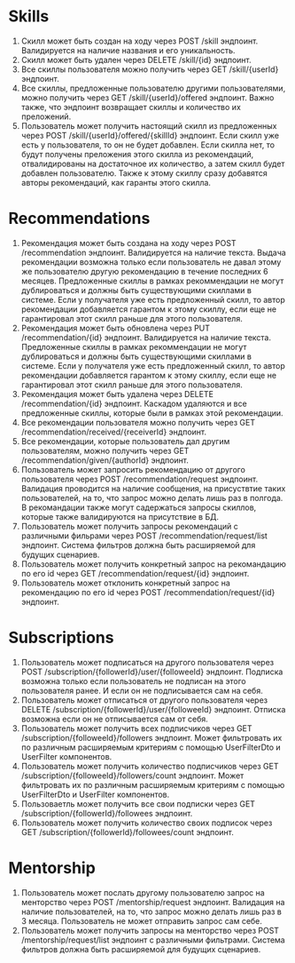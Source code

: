 # Skills
1. Скилл может быть создан на ходу через POST /skill эндпоинт. Валидируется на наличие названия и его уникальность.
2. Скилл может быть удален через DELETE /skill/{id} эндпоинт.
3. Все скиллы пользователя можно получить через GET /skill/{userId} эндпоинт.
4. Все скиллы, предложенные пользователю другими пользователями, можно получить через GET /skill/{userId}/offered эндпоинт. Важно также, что эндпоинт возвращает скиллы и количество их преложений.
5. Пользователь может получить настоящий скилл из предложенных через POST /skill/{userId}/offered/{skillId} эндпоинт. Если скилл уже есть у пользователя, то он не будет добавлен. Если скилла нет, то будут получены преложения этого скилла из рекомендаций, отвалидированы на достаточное их количество, а затем скилл будет добавлен пользователю. Также к этому скиллу сразу добавятся авторы рекомендаций, как гаранты этого скилла.

# Recommendations
1. Рекомендация может быть создана на ходу через POST /recommendation эндпоинт. Валидируется на наличие текста. Выдача рекомендации возможна только если пользователь не давал этому же пользователю другую рекомендацию в течение последних 6 месяцев. Предложенные скиллы в рамках рекоммендации не могут дублироваться и должны быть существующими скиллами в системе. Если у получателя уже есть предложенный скилл, то автор рекомендации добавляется гарантом к этому скиллу, если еще не гарантировал этот скилл раньше для этого пользователя.
2. Рекомендация может быть обновлена через PUT /recommendation/{id} эндпоинт. Валидируется на наличие текста. Предложенные скиллы в рамках рекоммендации не могут дублироваться и должны быть существующими скиллами в системе. Если у получателя уже есть предложенный скилл, то автор рекомендации добавляется гарантом к этому скиллу, если еще не гарантировал этот скилл раньше для этого пользователя.
3. Рекомендация может быть удалена через DELETE /recommendation/{id} эндпоинт. Каскадом удаляются и все предложенные скиллы, которые были в рамках этой рекомендации.
4. Все рекомендации пользователя можно получить через GET /recommendation/received/{receiverId} эндпоинт.
5. Все рекомендации, которые пользователь дал другим пользователям, можно получить через GET /recommendation/given/{authorId} эндпоинт.
6. Пользователь может запросить рекомендацию от другого пользователя через POST /recommendation/request эндпоинт. Валидация проводится на наличие сообщения, на присуствтие таких пользователей, на то, что запрос можно делать лишь раз в полгода. В рекомандации также могут садержаться запросы скиллов, которые также валидируются на присутствие в БД.
7. Пользователь может получить запросы рекомендаций с различными фильрами через POST /recommendation/request/list эндпоинт. Система фильтров должна быть расширяемой для будущих сценариев.
8. Пользователь может получить конкретный запрос на рекомандацию по его id через GET /recommendation/request/{id} эндпоинт.
9. Пользователь может отклонить конкретный запрос на рекомендацию по его id через POST /recommendation/request/{id} эндпоинт.

# Subscriptions
1. Пользователь может подписаться на другого пользователя через POST /subscription/{followerId}/user/{followeeId} эндпоинт. Подписка возможна только если пользователь не подписан на этого пользователя ранее. И если он не подписывается сам на себя.
2. Пользователь может отписаться от другого пользователя через DELETE /subscription/{followerId}/user/{followeeId} эндпоинт. Отписка возможна если он не отписывается сам от себя.
3. Пользователь может получить всех подписчиков через GET /subscription/{followeeId}/followers эндпоинт. Может фильтровать их по различным расширяемым критериям с помощью UserFilterDto и UserFilter компонентов.
4. Пользователь может получить количество подписчиков через GET /subscription/{followeeId}/followers/count эндпоинт. Может фильтровать их по различным расширяемым критериям с помощью UserFilterDto и UserFilter компонентов.
5. Пользоваетль может получить все свои подписки через GET /subscription/{followerId}/followees эндпоинт.
6. Пользователь может получить количество своих подписок через GET /subscription/{followerId}/followees/count эндпоинт.

# Mentorship
1. Пользователь может послать другому пользователю запрос на менторство через POST /mentorship/request эндпоинт. Валидация на наличие пользователей, на то, что запрос можно делать лишь раз в 3 месяца. Пользователь не может отправить запрос сам себе.
2. Пользователь может получить запросы на менторство через POST /mentorship/request/list эндпоинт с различными фильтрами. Система фильтров должна быть расширяемой для будущих сценариев.